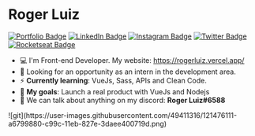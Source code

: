 # Roger Luiz

[![Portfolio Badge](https://img.shields.io/badge/Portfolio-%23262626.svg?&style=flat-square&logo=dependabot&logoColor=white)](https://gist.github.com/abantes/94eb77e77ed3edbe4e6ed02b50fe5a12) 
[![LinkedIn Badge](https://img.shields.io/badge/-LinkedIn-blue?style=flat-square&logo=Linkedin&logoColor=white&link=https://www.linkedin.com/in/roger-luiz/)](https://www.linkedin.com/in/roger-luiz/) 
[![Instagram Badge](https://img.shields.io/badge/instagram-%23E4405F.svg?&style=flat-square&logo=instagram&logoColor=white)](https://www.instagram.com/rogerluiz.dev/) 
[![Twitter Badge](https://img.shields.io/badge/-Twitter-1ca0f1?style=flat-square&labelColor=1ca0f1&logo=twitter&logoColor=white&link=https://twitter.com/rogerluizz)](https://twitter.com/rogerluizz) 
[![Rocketseat Badge](https://img.shields.io/badge/-Rocketseat-41356b?style=flat-square&logo=Rocketseat&logoColor=white&link=https://app.rocketseat.com.br/me/rogerluiz)](https://app.rocketseat.com.br/me/rogerluiz)

- :computer: I'm Front-end Developer. My website: https://rogerluiz.vercel.app/
- :eyes: Looking for an opportunity as an intern in the development area.
- :zap: __Currently learning__: VueJs, Sass, APIs and Clean Code.
- :rocket: __My goals__: Launch a real product with VueJs and Nodejs
- :speech_balloon: We can talk about anything on my discord: __Roger Luiz#6588__

<p align="left">
  ![git](https://user-images.githubusercontent.com/49411316/121476111-a6799880-c99c-11eb-827e-3daee400719d.png) &nbsp;
</p>
